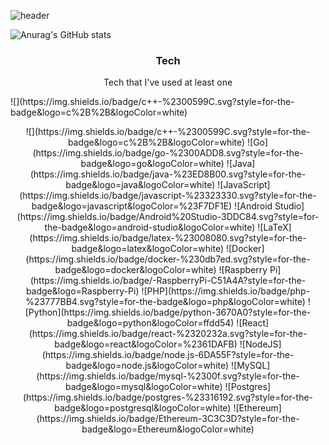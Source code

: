 ![header](https://capsule-render.vercel.app/api?type=wave&color=auto&height=300&section=header&text=JeongHunHeo&fontSize=90)

![Anurag's GitHub stats](https://github-readme-stats.vercel.app/api?username=HeoJeongHun&&show_icons=true&theme=gruvbox)


<h3 align = "center">Tech</h3>

<p align ="center">Tech that I've used at least one</p>
![](https://img.shields.io/badge/c++-%2300599C.svg?style=for-the-badge&logo=c%2B%2B&logoColor=white)
<p align = "center">
  ![](https://img.shields.io/badge/c++-%2300599C.svg?style=for-the-badge&logo=c%2B%2B&logoColor=white)
  ![Go](https://img.shields.io/badge/go-%2300ADD8.svg?style=for-the-badge&logo=go&logoColor=white)
  ![Java](https://img.shields.io/badge/java-%23ED8B00.svg?style=for-the-badge&logo=java&logoColor=white)
  ![JavaScript](https://img.shields.io/badge/javascript-%23323330.svg?style=for-the-badge&logo=javascript&logoColor=%23F7DF1E)
  ![Android Studio](https://img.shields.io/badge/Android%20Studio-3DDC84.svg?style=for-the-badge&logo=android-studio&logoColor=white)
  ![LaTeX](https://img.shields.io/badge/latex-%23008080.svg?style=for-the-badge&logo=latex&logoColor=white)
  ![Docker](https://img.shields.io/badge/docker-%230db7ed.svg?style=for-the-badge&logo=docker&logoColor=white)
  ![Raspberry Pi](https://img.shields.io/badge/-RaspberryPi-C51A4A?style=for-the-badge&logo=Raspberry-Pi)
  ![PHP](https://img.shields.io/badge/php-%23777BB4.svg?style=for-the-badge&logo=php&logoColor=white)
  ![Python](https://img.shields.io/badge/python-3670A0?style=for-the-badge&logo=python&logoColor=ffdd54)
  ![React](https://img.shields.io/badge/react-%2320232a.svg?style=for-the-badge&logo=react&logoColor=%2361DAFB)
  ![NodeJS](https://img.shields.io/badge/node.js-6DA55F?style=for-the-badge&logo=node.js&logoColor=white)
  ![MySQL](https://img.shields.io/badge/mysql-%2300f.svg?style=for-the-badge&logo=mysql&logoColor=white)
  ![Postgres](https://img.shields.io/badge/postgres-%23316192.svg?style=for-the-badge&logo=postgresql&logoColor=white)
  ![Ethereum](https://img.shields.io/badge/Ethereum-3C3C3D?style=for-the-badge&logo=Ethereum&logoColor=white)
</p>

<!--
**ghqkd20/ghqkd20** is a ✨ _special_ ✨ repository because its `README.md` (this file) appears on your GitHub profile.

Here are some ideas to get you started:

- 🔭 I’m currently working on ...
- 🌱 I’m currently learning ...
- 👯 I’m looking to collaborate on ...
- 🤔 I’m looking for help with ...
- 💬 Ask me about ...
- 📫 How to reach me: ...
- 😄 Pronouns: ...
- ⚡ Fun fact: ...
-->

